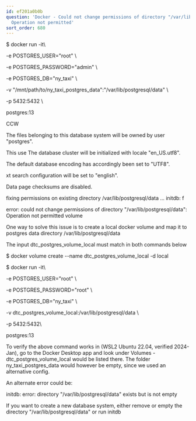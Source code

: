 ```yaml
---
id: ef201a0b0b
question: 'Docker - Could not change permissions of directory "/var/lib/postgresql/data":
  Operation not permitted'
sort_order: 680
---
```


$ docker run -it\

-e POSTGRES_USER="root" \

-e POSTGRES_PASSWORD="admin" \

-e POSTGRES_DB="ny_taxi" \

-v "/mnt/path/to/ny_taxi_postgres_data":"/var/lib/postgresql/data" \

-p 5432:5432 \

postgres:13

CCW

The files belonging to this database system will be owned by user "postgres".

This use The database cluster will be initialized with locale "en_US.utf8".

The default database encoding has accordingly been set to "UTF8".

xt search configuration will be set to "english".

Data page checksums are disabled.

fixing permissions on existing directory /var/lib/postgresql/data ... initdb: f

error: could not change permissions of directory "/var/lib/postgresql/data": Operation not permitted  volume

One way to solve this issue is to create a local docker volume and map it to postgres data directory /var/lib/postgresql/data

The input dtc_postgres_volume_local must match in both commands below

$ docker volume create --name dtc_postgres_volume_local -d local

$ docker run -it\

-e POSTGRES_USER="root" \

-e POSTGRES_PASSWORD="root" \

-e POSTGRES_DB="ny_taxi" \

-v dtc_postgres_volume_local:/var/lib/postgresql/data \

-p 5432:5432\

postgres:13

To verify the above command works in (WSL2 Ubuntu 22.04, verified 2024-Jan), go to the Docker Desktop app and look under Volumes - dtc_postgres_volume_local would be listed there. The folder ny_taxi_postgres_data would however be empty, since we used an alternative config.

An alternate error could be:

initdb: error: directory "/var/lib/postgresql/data" exists but is not empty

If you want to create a new database system, either remove or empty the directory "/var/lib/postgresql/data" or run initdb

